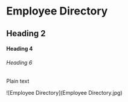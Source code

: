 # Employee Directory

## Heading 2

#### Heading 4

###### Heading 6

Plain text


![Employee Directory](Employee Directory.jpg)
